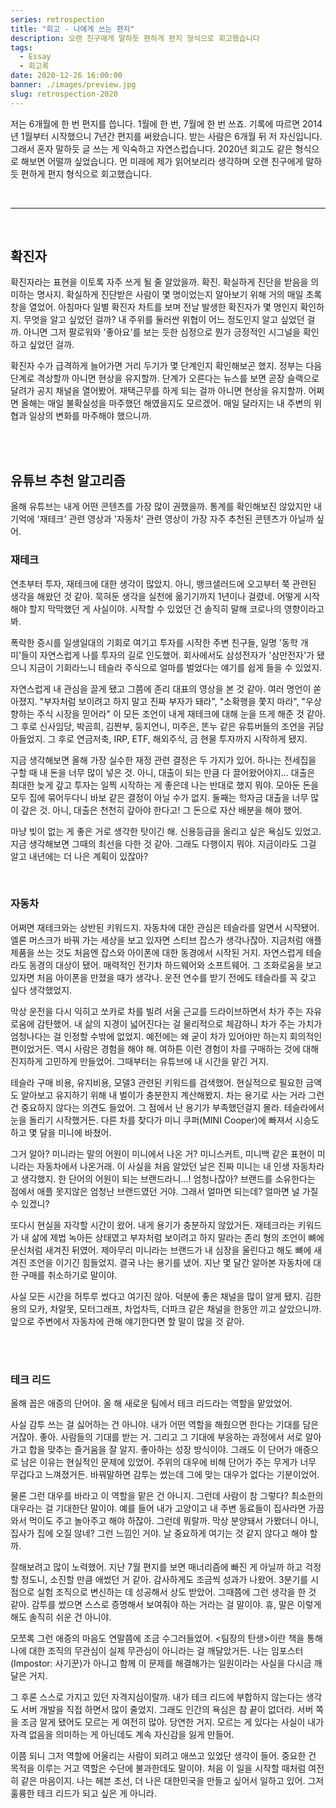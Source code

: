 ```yaml
---
series: retrospection
title: "회고 - 나에게 쓰는 편지"
description: 오랜 친구에게 말하듯 편하게 편지 형식으로 회고했습니다
tags:
  - Essay
  - 회고록
date: 2020-12-26 16:00:00
banner: ./images/preview.jpg
slug: retrospection-2020
---
```


저는 6개월에 한 번 편지를 씁니다. 1월에 한 번, 7월에 한 번 쓰죠. 기록에 따르면 2014년 1월부터 시작했으니 7년간 편지를 써왔습니다. 받는 사람은 6개월 뒤 저 자신입니다. 그래서 혼자 말하듯 글 쓰는 게 익숙하고 자연스럽습니다. 2020년 회고도 같은 형식으로 해보면 어떨까 싶었습니다. 먼 미래에 제가 읽어보리라 생각하며 오랜 친구에게 말하듯 편하게 편지 형식으로 회고했습니다.

<br/>

---

<br/>

## 확진자

확진자라는 표현을 이토록 자주 쓰게 될 줄 알았을까. 확진. 확실하게 진단을 받음을 의미하는 명사지. 확실하게 진단받은 사람이 몇 명이었는지 알아보기 위해 거의 매일 초록 창을 열었어. 아침마다 일별 확진자 차트를 보며 전날 발생한 확진자가 몇 명인지 확인하지. 무엇을 알고 싶었던 걸까? 내 주위를 둘러싼 위협이 어느 정도인지 알고 싶었던 걸까. 아니면 그저 팔로워와 '좋아요'를 보는 듯한 심정으로 뭔가 긍정적인 시그널을 확인하고 싶었던 걸까.

확진자 수가 급격하게 늘어가면 거리 두기가 몇 단계인지 확인해보곤 했지. 정부는 다음 단계로 격상할까 아니면 현상을 유지할까. 단계가 오른다는 뉴스를 보면 곧장 슬랙으로 달려가 공지 채널을 열어봤어. 재택근무를 하게 되는 걸까 아니면 현상을 유지할까. 어쩌면 올해는 매일 불확실성을 마주했던 해였을지도 모르겠어. 매일 달라지는 내 주변의 위협과 일상의 변화를 마주해야 했으니까.

<br/><br/>

## 유튜브 추천 알고리즘

올해 유튜브는 내게 어떤 콘텐츠를 가장 많이 권했을까. 통계를 확인해보진 않았지만 내 기억에 '재테크' 관련 영상과 '자동차' 관련 영상이 가장 자주 추천된 콘텐츠가 아닐까 싶어.

### 재테크

연초부터 투자, 재테크에 대한 생각이 많았지. 아니, 뱅크샐러드에 오고부터 쭉 관련된 생각을 해왔던 것 같아. 묵혀둔 생각을 실천에 옮기기까지 1년이나 걸렸네. 어떻게 시작해야 할지 막막했던 게 사실이야. 시작할 수 있었던 건 솔직히 말해 코로나의 영향이라고 봐.

폭락한 증시를 일생일대의 기회로 여기고 투자를 시작한 주변 친구들, 일명 '동학 개미'들이 자연스럽게 나를 투자의 길로 인도했어. 회사에서도 삼성전자가 '삼만전자'가 됐으니 지금이 기회라느니 테슬라 주식으로 얼마를 벌었다는 얘기를 쉽게 들을 수 있었지.

자연스럽게 내 관심을 끌게 됐고 그쯤에 존리 대표의 영상을 본 것 같아. 여러 명언이 쏟아졌지. "부자처럼 보이려고 하지 말고 진짜 부자가 돼라", "소확행을 쫓지 마라", "우상향하는 주식 시장을 믿어라" 이 모든 조언이 내게 재테크에 대해 눈을 뜨게 해준 것 같아. 그 후로 신사임당, 박곰희, 김짠부, 둥지언니, 미주은, 똔누 같은 유튜버들의 조언을 귀담아들었지. 그 후로 연금저축, IRP, ETF, 해외주식, 금 현물 투자까지 시작하게 됐지.

지금 생각해보면 올해 가장 실수한 재정 관련 결정은 두 가지가 있어. 하나는 전세집을 구할 때 내 돈을 너무 많이 넣은 것. 아니, 대출이 되는 만큼 다 끌어왔어야지... 대출은 최대한 늦게 갚고 투자는 일찍 시작하는 게 좋은데 나는 반대로 했지 뭐야. 모아둔 돈을 모두 집에 묶어두다니 바보 같은 결정이 아닐 수가 없지. 둘째는 학자금 대출을 너무 많이 갚은 것. 아니, 대출은 천천히 갚아야 한다고! 그 돈으로 자산 배분을 해야 했어.

마냥 빚이 없는 게 좋은 거로 생각한 탓이긴 해. 신용등급을 올리고 싶은 욕심도 있었고. 지금 생각해보면 그때의 최선을 다한 것 같아. 그래도 다행이지 뭐야. 지금이라도 그걸 알고 내년에는 더 나은 계획이 있잖아?

<br/>

### 자동차

어쩌면 재테크와는 상반된 키워드지. 자동차에 대한 관심은 테슬라를 알면서 시작됐어. 엘론 머스크가 바꿔 가는 세상을 보고 있자면 스티브 잡스가 생각나잖아. 지금처럼 애플 제품을 쓰는 것도 처음엔 잡스와 아이폰에 대한 동경에서 시작된 거지. 자연스럽게 테슬라도 동경의 대상이 됐어. 매력적인 전기차 하드웨어와 소프트웨어. 그 조화로움을 보고 있자면 처음 아이폰을 만졌을 때가 생각나. 운전 연수를 받기 전에도 테슬라를 꼭 갖고 싶다 생각했었지.

막상 운전을 다시 익히고 쏘카로 차를 빌려 서울 근교를 드라이브하면서 차가 주는 자유로움에 감탄했어. 내 삶의 지경이 넓어진다는 걸 물리적으로 체감하니 차가 주는 가치가 엄청나다는 걸 인정할 수밖에 없었지. 예전에는 왜 굳이 차가 있어야만 하는지 회의적인 편이었거든. 역시 사람은 경험을 해야 해. 여하튼 이런 경험이 차를 구매하는 것에 대해 진지하게 고민하게 만들었어. 그때부터는 유튜브에 내 시간을 맡긴 거지.

테슬라 구매 비용, 유지비용, 모델3 관련된 키워드를 검색했어. 현실적으로 필요한 금액도 알아보고 유지하기 위해 내 벌이가 충분한지 계산해봤지. 차는 용기로 사는 거라 그런 건 중요하지 않다는 의견도 들었어. 그 점에서 난 용기가 부족했던걸지 몰라. 테슬라에서 눈을 돌리기 시작했거든. 다른 차를 찾다가 미니 쿠퍼(MINI Cooper)에 빠져서 시승도 하고 몇 달을 미니에 바쳤어.

그거 알아? 미니라는 말의 어원이 미니에서 나온 거? 미니스커트, 미니백 같은 표현이 미니라는 자동차에서 나온거래. 이 사실을 처음 알았던 날은 진짜 미니는 내 인생 자동차라고 생각했지. 한 단어의 어원이 되는 브랜드라니...! 엄청나잖아? 브랜드를 소유한다는 점에서 애플 못지않은 엄청난 브랜드였던 거야. 그래서 얼마면 되는데? 얼마면 널 가질 수 있겠니?

또다시 현실을 자각할 시간이 왔어. 내게 용기가 충분하지 않았거든. 재테크라는 키워드가 내 삶에 제법 녹아든 상태였고 부자처럼 보이려고 하지 말라는 존리 형의 조언이 뼈에 문신처럼 새겨진 뒤였어. 제아무리 미니라는 브랜드가 내 심장을 울린다고 해도 뼈에 새겨진 조언을 이기긴 힘들었지. 결국 나는 용기를 냈어. 지난 몇 달간 알아본 자동차에 대한 구매를 취소하기로 말이야.

사실 모든 시간을 허투루 썼다고 여기진 않아. 덕분에 좋은 채널을 많이 알게 됐지. 김한용의 모카, 차알못, 모터그래프, 차업차득, 더파크 같은 채널을 한동안 끼고 살았으니까. 앞으로 주변에서 자동차에 관해 얘기한다면 할 말이 많을 것 같아.

<br/><br/>

### 테크 리드

올해 꼽은 애증의 단어야. 올 해 새로운 팀에서 테크 리드라는 역할을 맡았었어.

사실 감투 쓰는 걸 싫어하는 건 아니야. 내가 어떤 역할을 해줬으면 한다는 기대를 담은 거잖아. 좋아. 사람들의 기대를 받는 거. 그리고 그 기대에 부응하는 과정에서 서로 알아가고 합을 맞추는 즐거움을 잘 알지. 좋아하는 성장 방식이야. 그래도 이 단어가 애증으로 남은 이유는 현실적인 문제에 있었어. 주위의 대우에 비해 단어가 주는 무게가 너무 무겁다고 느껴졌거든. 바꿔말하면 감투는 썼는데 그에 맞는 대우가 없다는 기분이었어.

물론 그런 대우를 바라고 이 역할을 맡은 건 아니지. 그런데 사람이 참 그렇다? 최소한의 대우라는 걸 기대한단 말이야. 예를 들어 내가 고양이고 내 주변 동료들이 집사라면 가끔 와서 먹이도 주고 놀아주고 해야 하잖아. 그런데 뭐랄까. 막상 분양돼서 가봤더니 아니, 집사가 집에 오질 않네? 그런 느낌인 거야. 날 중요하게 여기는 것 같지 않다고 해야 할까.

잘해보려고 많이 노력했어. 지난 7월 편지를 보면 매너리즘에 빠진 게 아닐까 하고 걱정할 정도니, 소진할 만큼 애썼던 거 같아. 감사하게도 조금씩 성과가 나왔어. 3분기를 시점으로 실험 조직으로 변신하는 데 성공해서 상도 받았어. 그때쯤에 그런 생각을 한 것 같아. 감투를 썼으면 스스로 증명해서 보여줘야 하는 거라는 걸 말이야. 휴, 말은 이렇게 해도 솔직히 쉬운 건 아니야.

모쪼록 그런 애증의 마음도 연말쯤에 조금 수그러들었어. <팀장의 탄생>이란 책을 통해 나에 대한 조직의 무관심이 실제 무관심이 아니라는 걸 깨달았거든. 나는 임포스터(Impostor: 사기꾼)가 아니고 함께 이 문제를 해결해가는 일원이라는 사실을 다시금 깨달은 거지.

그 후론 스스로 가지고 있던 자격지심이랄까. 내가 테크 리드에 부합하지 않는다는 생각도 서버 개발을 직접 하면서 많이 줄었지. 그래도 인간의 욕심은 참 끝이 없더라. 서버 쪽을 조금 알게 됐어도 모르는 게 여전히 많아. 당연한 거지. 모르는 게 있다는 사실이 내가 자격 없음을 의미하는 게 아닌데도 계속 자신감을 잃게 만들어.

이쯤 되니 그저 역할에 어울리는 사람이 되려고 애쓰고 있었단 생각이 들어. 중요한 건 목적을 이루는 거고 역할은 수단에 불과한데도 말이야. 처음 이 일을 시작할 때처럼 여전히 같은 마음이지. 나는 헤븐 조선, 더 나은 대한민국을 만들고 싶어서 일하고 있어. 그저 훌륭한 테크 리드가 되고 싶은 게 아니라.
